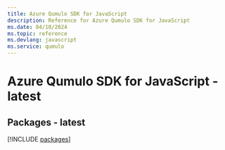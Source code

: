 ```yaml
---
title: Azure Qumulo SDK for JavaScript
description: Reference for Azure Qumulo SDK for JavaScript
ms.date: 04/10/2024
ms.topic: reference
ms.devlang: javascript
ms.service: qumulo
---
```

# Azure Qumulo SDK for JavaScript - latest
## Packages - latest
[!INCLUDE [packages](qumulo-index.md)]